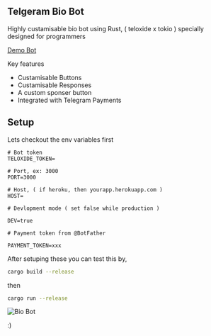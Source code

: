 ## Telgeram Bio Bot

Highly custamisable bio bot using Rust, ( teloxide x tokio ) specially designed for programmers

[Demo Bot](https://telegram.dog/coswatbot)

Key features

- Custamisable Buttons
- Custamisable Responses
- A custom sponser button
- Integrated with Telegram Payments

## Setup

Lets checkout the env variables first

```.env
# Bot token
TELOXIDE_TOKEN=

# Port, ex: 3000
PORT=3000

# Host, ( if heroku, then yourapp.herokuapp.com )
HOST=

# Devlopment mode ( set false while production )

DEV=true

# Payment token from @BotFather

PAYMENT_TOKEN=xxx
```

After setuping these you can test this by, 

```bash
cargo build --release
```

then 

```bash
cargo run --release
```

![Bio Bot](https://github-production-user-asset-6210df.s3.amazonaws.com/97345827/263542767-4d1e78a0-315a-4f1c-a94c-20a0416c24ae.jpg)

:)
